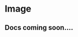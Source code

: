 # Image <Badge type="green" text="extension"/>

<div>
    <us-img src="http://www.fillmurray.com/200/300" />
</div>

## Docs coming soon....
